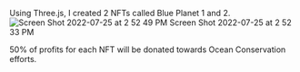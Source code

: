 Using Three.js, I created 2 NFTs called Blue Planet 1 and 2. 
![![Screen Shot 2022-07-25 at 2 52 49 PM](https://user-images.githubusercontent.com/76749991/180852641-b6aeb1ae-dc32-400e-9415-4e52b84ac56c.png)
Screen Shot 2022-07-25 at 2 52 33 PM](https://user-images.githubusercontent.com/76749991/180852624-b98716ed-5a4b-4c20-adcd-c62cb312bc2f.png)

50% of profits for each NFT will be donated towards Ocean Conservation efforts.




